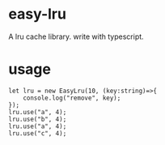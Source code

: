 # easy-lru
A lru cache library. write with typescript.

# usage

    let lru = new EasyLru(10, (key:string)=>{
        console.log("remove", key);
    });
    lru.use("a", 4);
    lru.use("b", 4);
    lru.use("a", 4);
    lru.use("c", 4);
